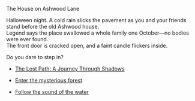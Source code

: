 The House on Ashwood Lane

Halloween night. A cold rain slicks the pavement as you and your friends stand before the old Ashwood house.  
Legend says the place swallowed a whole family one October—no bodies were ever found.  
The front door is cracked open, and a faint candle flickers inside.

Do you dare to step in?
- [The Lost Path: A Journey Through Shadows](Lostpath.md)
  
- [Enter the mysterious forest](forest.md)
  
- [Follow the sound of the water](riverbank.md)
